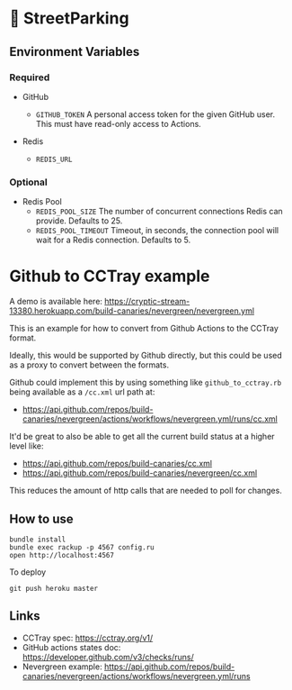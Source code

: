 # 🚗 StreetParking

## Environment Variables

### Required
- GitHub
  - `GITHUB_TOKEN`
    A personal access token for the given GitHub user.  This must have read-only access to Actions.

- Redis
  - `REDIS_URL`

### Optional
- Redis Pool
  - `REDIS_POOL_SIZE`
    The number of concurrent connections Redis can provide.  Defaults to 25.
  - `REDIS_POOL_TIMEOUT`
    Timeout, in seconds, the connection pool will wait for a Redis connection. Defaults to 5.

# Github to CCTray example

A demo is available here: https://cryptic-stream-13380.herokuapp.com/build-canaries/nevergreen/nevergreen.yml

This is an example for how to convert from Github Actions to the CCTray format.

Ideally, this would be supported by Github directly, but this could be used as a proxy to convert between the formats.

Github could implement this by using something like `github_to_cctray.rb` being available as a `/cc.xml` url path at:

- https://api.github.com/repos/build-canaries/nevergreen/actions/workflows/nevergreen.yml/runs/cc.xml

It'd be great to also be able to get all the current build status at a higher level like:

- https://api.github.com/repos/build-canaries/cc.xml
- https://api.github.com/repos/build-canaries/nevergreen/cc.xml

This reduces the amount of http calls that are needed to poll for changes.

## How to use

```
bundle install
bundle exec rackup -p 4567 config.ru
open http://localhost:4567
```

To deploy

```
git push heroku master
```

## Links

- CCTray spec: https://cctray.org/v1/
- GitHub actions states doc: https://developer.github.com/v3/checks/runs/
- Nevergreen example: https://api.github.com/repos/build-canaries/nevergreen/actions/workflows/nevergreen.yml/runs
